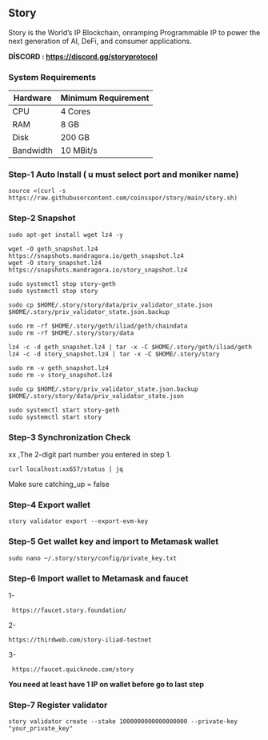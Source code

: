 ## Story
Story is the World’s IP Blockchain, onramping Programmable IP to power the next generation of AI, DeFi, and consumer applications.

**DİSCORD : https://discord.gg/storyprotocol**

### System Requirements

| Hardware   | Minimum Requirement |
|------------|---------------------|
| CPU        | 4 Cores             |
| RAM        | 8 GB                |
| Disk       | 200 GB              |
| Bandwidth  | 10 MBit/s           |

### Step-1 Auto Install ( u must select port and moniker name)

```
source <(curl -s https://raw.githubusercontent.com/coinsspor/story/main/story.sh)
```
### Step-2 Snapshot

```
sudo apt-get install wget lz4 -y

wget -O geth_snapshot.lz4 https://snapshots.mandragora.io/geth_snapshot.lz4
wget -O story_snapshot.lz4 https://snapshots.mandragora.io/story_snapshot.lz4

sudo systemctl stop story-geth
sudo systemctl stop story

sudo cp $HOME/.story/story/data/priv_validator_state.json $HOME/.story/priv_validator_state.json.backup

sudo rm -rf $HOME/.story/geth/iliad/geth/chaindata
sudo rm -rf $HOME/.story/story/data

lz4 -c -d geth_snapshot.lz4 | tar -x -C $HOME/.story/geth/iliad/geth
lz4 -c -d story_snapshot.lz4 | tar -x -C $HOME/.story/story

sudo rm -v geth_snapshot.lz4
sudo rm -v story_snapshot.lz4

sudo cp $HOME/.story/priv_validator_state.json.backup $HOME/.story/story/data/priv_validator_state.json

sudo systemctl start story-geth
sudo systemctl start story

```
### Step-3 Synchronization Check

xx ,The 2-digit part number you entered in step 1.
```
curl localhost:xx657/status | jq
```
Make sure catching_up = false

### Step-4 Export wallet

```
story validator export --export-evm-key

```

### Step-5  Get wallet key and import to Metamask wallet

```
sudo nano ~/.story/story/config/private_key.txt

```
### Step-6  Import wallet to Metamask and faucet

1-
```
 https://faucet.story.foundation/
```
2-
```
https://thirdweb.com/story-iliad-testnet
```
3-
```
 https://faucet.quicknode.com/story 
```
**You need at least have 1 IP on wallet before go to last step**

### Step-7  Register validator
```
story validator create --stake 1000000000000000000 --private-key "your_private_key"
```
